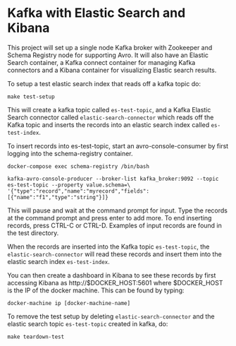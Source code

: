 # Kafka with Elastic Search and Kibana

This project will set up a single node Kafka broker with Zookeeper and Schema Registry node for supporting Avro.
It will also have an Elastic Search container, a Kafka connect container for managing Kafka connectors and a Kibana
container for visualizing Elastic search results.

To setup a test elastic search index that reads off a kafka topic do:

`make test-setup`

This will create a kafka topic called `es-test-topic`, and a Kafka Elastic Search connector called
`elastic-search-connector` which reads off the Kafka topic and inserts the records into an elastic search index called
`es-test-index`.

To insert records into es-test-topic, start an avro-console-consumer by first logging into the schema-registry
container.

`docker-compose exec schema-registry /bin/bash`

`kafka-avro-console-producer --broker-list kafka_broker:9092 --topic es-test-topic --property value.schema=\
'{"type":"record","name":"myrecord","fields":[{"name":"f1","type":"string"}]}`

This will pause and wait at the command prompt for input. Type the records at the command prompt and press enter to
add more. To end inserting records, press CTRL-C or CTRL-D. Examples of input records are found in the test directory.

When the records are inserted into the Kafka topic `es-test-topic`, the `elastic-search-connector` will read these records
and insert them into the elastic search index `es-test-index`.

You can then create a dashboard in Kibana to see these records by first accessing Kibana as http://$DOCKER_HOST:5601
where $DOCKER_HOST is the IP of the docker machine. This can be found by typing:

`docker-machine ip [docker-machine-name]`

To remove the test setup by deleting `elastic-search-connector` and the elastic search topic `es-test-topic` created in
kafka, do:

`make teardown-test`
